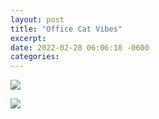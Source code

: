 ```yaml
---
layout: post
title: "Office Cat Vibes"
excerpt: 
date: 2022-02-28 06:06:18 -0600
categories: 
---
```


![]({{site.url}}/assets/2022/02/office-cat-1.jpg)

![]({{site.url}}/assets/2022/02/office-cat-2.jpg)
